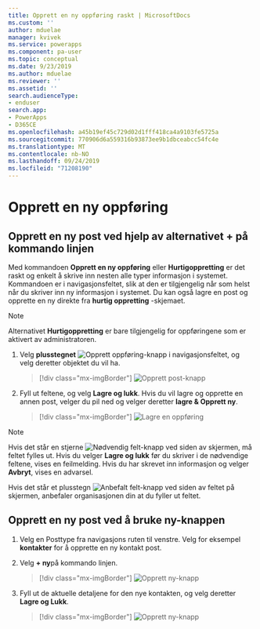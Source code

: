 ```yaml
---
title: Opprett en ny oppføring raskt | MicrosoftDocs
ms.custom: ''
author: mduelae
manager: kvivek
ms.service: powerapps
ms.component: pa-user
ms.topic: conceptual
ms.date: 9/23/2019
ms.author: mduelae
ms.reviewer: ''
ms.assetid: ''
search.audienceType:
- enduser
search.app:
- PowerApps
- D365CE
ms.openlocfilehash: a45b19ef45c729d02d1fff418ca4a9103fe5725a
ms.sourcegitcommit: 770906d6a559316b93873ee9b1dbceabcc54fc4e
ms.translationtype: MT
ms.contentlocale: nb-NO
ms.lasthandoff: 09/24/2019
ms.locfileid: "71208190"
---
```

# <a name="create-a-new-record"></a>Opprett en ny oppføring

## <a name="create-a-new-record-using-the--option-on-the-command-bar"></a>Opprett en ny post ved hjelp av alternativet + på kommando linjen

Med kommandoen **Opprett en ny oppføring** eller **Hurtigoppretting** er det raskt og enkelt å skrive inn nesten alle typer informasjon i systemet. Kommandoen er i navigasjonsfeltet, slik at den er tilgjengelig når som helst når du skriver inn ny informasjon i systemet. Du kan også lagre en post og opprette en ny direkte fra **hurtig oppretting** -skjemaet.

> [!NOTE]
> Alternativet **Hurtigoppretting** er bare tilgjengelig for oppføringene som er aktivert av administratoren.
    
1. Velg **plusstegnet** ![Opprett oppføring-knapp](media/create-record-button.png "Opprett oppføring-knapp") i navigasjonsfeltet, og velg deretter objektet du vil ha.  

    > [!div class="mx-imgBorder"] 
    > ![Opprett post-knapp](media/newrecord1.png "Opprett post-knapp")
  
2.  Fyll ut feltene, og velg **Lagre og lukk**. Hvis du vil lagre og opprette en annen post, velger du pil ned og velger deretter **lagre & Opprett ny**.

     > [!div class="mx-imgBorder"] 
     > ![Lagre en oppføring](media/quick_create.png "Lagre en oppføring")
  
> [!NOTE]
> Hvis det står en stjerne ![Nødvendig felt-knapp](media/required-field-button.png "Nødvendig felt-knapp") ved siden av skjermen, må feltet fylles ut. Hvis du velger **Lagre og lukk** før du skriver i de nødvendige feltene, vises en feilmelding. Hvis du har skrevet inn informasjon og velger **Avbryt**, vises en advarsel.
>   
> Hvis det står et plusstegn ![Anbefalt felt-knapp](media/recommended-field-button.png "Anbefalt felt-knapp") ved siden av feltet på skjermen, anbefaler organisasjonen din at du fyller ut feltet.  


## <a name="create-a-new-record-using-the-new-button"></a>Opprett en ny post ved å bruke ny-knappen 

1. Velg en Posttype fra navigasjons ruten til venstre. Velg for eksempel **kontakter** for å opprette en ny kontakt post.
2. Velg **+ ny**på kommando linjen.

    > [!div class="mx-imgBorder"] 
    > ![Opprett ny-knapp](media/newrecord2.png "Opprett ny-knapp")
  
3. Fyll ut de aktuelle detaljene for den nye kontakten, og velg deretter **Lagre og Lukk**.

    > [!div class="mx-imgBorder"] 
    > ![Opprett ny-knapp](media/newrecord3.png "Opprett ny-knapp")

    
